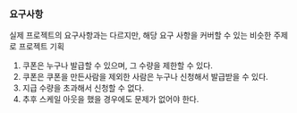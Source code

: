 ### 요구사항
실제 프로젝트의 요구사항과는 다르지만, 해당 요구 사항을 커버할 수 있는 비슷한 주제로 프로젝트 기획

1. 쿠폰은 누구나 발급할 수 있으며, 그 수량을 제한할 수 있다.
2. 쿠폰은 쿠폰을 만든사람을 제외한 사람은 누구나 신청해서 발급받을 수 있다.
3. 지급 수량을 초과해서 신청할 수 없다.
4. 추후 스케일 아웃을 했을 경우에도 문제가 없어야 한다.